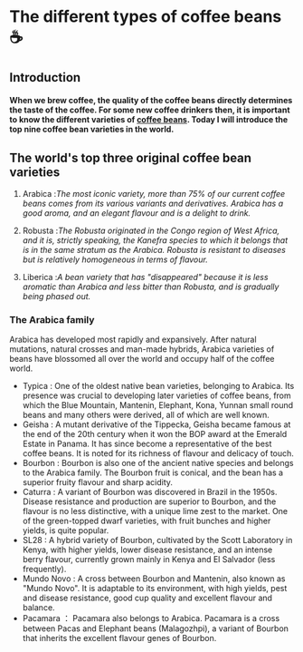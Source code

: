 # The different types of coffee beans☕️ 
## Introduction
#### **When we brew coffee, the quality of the coffee beans directly determines the taste of the coffee. For some new coffee drinkers then, it is important to know the different varieties of [coffee beans](https://en.wikipedia.org/wiki/Coffee_bean). Today I will introduce the top nine coffee bean varieties in the world.**
## The world's top three original coffee bean varieties
1. Arabica
:*The most iconic variety, more than 75% of our current coffee beans comes from its various variants and derivatives. Arabica has a good aroma, and an elegant flavour and is a delight to drink.*

2. Robusta
:*The Robusta originated in the Congo region of West Africa, and it is, strictly speaking, the Kanefra species to which it belongs that is in the same stratum as the Arabica. Robusta is resistant to diseases but is relatively homogeneous in terms of flavour.*

3. Liberica
:*A bean variety that has "disappeared" because it is less aromatic than Arabica and less bitter than Robusta, and is gradually being phased out.*

### The Arabica family

Arabica has developed most rapidly and expansively. After natural mutations, natural crosses and man-made hybrids, Arabica varieties of beans have blossomed all over the world and occupy half of the coffee world.

- Typica
: One of the oldest native bean varieties, belonging to Arabica. Its presence was crucial to developing later varieties of coffee beans, from which the Blue Mountain, Mantenin, Elephant, Kona, Yunnan small round beans and many others were derived, all of which are well known.
- Geisha
: A mutant derivative of the Tippecka, Geisha became famous at the end of the 20th century when it won the BOP award at the Emerald Estate in Panama. It has since become a representative of the best coffee beans. It is noted for its richness of flavour and delicacy of touch.
- Bourbon
: Bourbon is also one of the ancient native species and belongs to the Arabica family. The Bourbon fruit is conical, and the bean has a superior fruity flavour and sharp acidity.
- Caturra
: A variant of Bourbon was discovered in Brazil in the 1950s. Disease resistance and production are superior to Bourbon, and the flavour is no less distinctive, with a unique lime zest to the market. One of the green-topped dwarf varieties, with fruit bunches and higher yields, is quite popular.
- SL28
: A hybrid variety of Bourbon, cultivated by the Scott Laboratory in Kenya, with higher yields, lower disease resistance, and an intense berry flavour, currently grown mainly in Kenya and El Salvador (less frequently).
- Mundo Novo
: A cross between Bourbon and Mantenin, also known as "Mundo Novo". It is adaptable to its environment, with high yields, pest and disease resistance, good cup quality and excellent flavour and balance.
- Pacamara
： Pacamara also belongs to Arabica. Pacamara is a cross between Pacas and Elephant beans (Malagozhpi), a variant of Bourbon that inherits the excellent flavour genes of Bourbon.

